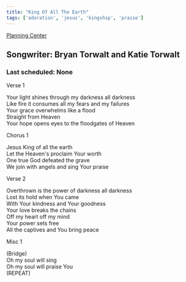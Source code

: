 ```yaml
---
title: "King Of All The Earth"
tags: ['adoration', 'jesus', 'kingship', 'praise']
---
```


[Planning Center](https://services.planningcenteronline.com/songs/12893729)

## Songwriter: Bryan Torwalt and Katie Torwalt
### Last scheduled: None          

Verse 1  
  
Your light shines through my darkness all darkness  
Like fire it consumes all my fears and my failures  
Your grace overwhelms like a flood  
Straight from Heaven  
Your hope opens eyes to the floodgates of Heaven  
  
Chorus 1  
  
Jesus King of all the earth  
Let the Heaven's proclaim Your worth  
One true God defeated the grave  
We join with angels and sing Your praise  
  
Verse 2  
  
Overthrown is the power of darkness all darkness  
Lost its hold when You came  
With Your kindness and Your goodness  
Your love breaks the chains  
Off my heart off my mind  
Your power sets free  
All the captives and You bring peace  
  
Misc 1  
  
(Bridge)  
Oh my soul will sing  
Oh my soul will praise You  
(REPEAT)
